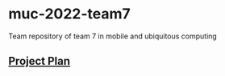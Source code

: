 # muc-2022-team7
Team repository of team 7 in mobile and ubiquitous computing

## [Project Plan](https://docs.google.com/spreadsheets/d/1J6NtXkfjqVm9j4htupF0MUVC-VlrU2a-hcymuJqLfEM/edit?usp=sharing)
